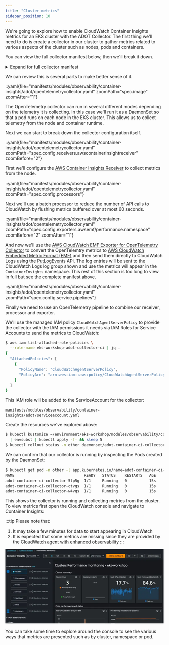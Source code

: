```yaml
---
title: "Cluster metrics"
sidebar_position: 10
---
```


We're going to explore how to enable CloudWatch Container Insights metrics for an EKS cluster with the ADOT Collector. The first thing we'll need to do is create a collector in our cluster to gather metrics related to various aspects of the cluster such as nodes, pods and containers.

You can view the full collector manifest below, then we'll break it down.

<details>
  <summary>Expand for full collector manifest</summary>

::yaml{file="manifests/modules/observability/container-insights/adot/opentelemetrycollector.yaml"}

</details>

We can review this is several parts to make better sense of it.

::yaml{file="manifests/modules/observability/container-insights/adot/opentelemetrycollector.yaml" zoomPath="spec.image" zoomAfter="1"}

The OpenTelemetry collector can run in several different modes depending on the telemetry it is collecting. In this case we'll run it as a DaemonSet so that a pod runs on each node in the EKS cluster. This allows us to collect telemetry from the node and container runtime.

Next we can start to break down the collector configuration itself.

::yaml{file="manifests/modules/observability/container-insights/adot/opentelemetrycollector.yaml" zoomPath="spec.config.receivers.awscontainerinsightreceiver" zoomBefore="2"}

First we'll configure the [AWS Container Insights Receiver](https://github.com/open-telemetry/opentelemetry-collector-contrib/blob/9da7fea0097b991b771e0999bc4cd930edb221e2/receiver/awscontainerinsightreceiver/README.md) to collect metrics from the node.

::yaml{file="manifests/modules/observability/container-insights/adot/opentelemetrycollector.yaml" zoomPath="spec.config.processors"}

Next we'll use a batch processor to reduce the number of API calls to CloudWatch by flushing metrics buffered over at most 60 seconds.

::yaml{file="manifests/modules/observability/container-insights/adot/opentelemetrycollector.yaml" zoomPath="spec.config.exporters.awsemf/performance.namespace" zoomBefore="2" zoomAfter="1"}

And now we'll use the [AWS CloudWatch EMF Exporter for OpenTelemetry Collector](https://github.com/open-telemetry/opentelemetry-collector-contrib/blob/main/exporter/awsemfexporter/README.md) to convert the OpenTelemtry metrics to [AWS CloudWatch Embedded Metric Format (EMF)](https://docs.aws.amazon.com/AmazonCloudWatch/latest/monitoring/CloudWatch_Embedded_Metric_Format_Specification.html) and then send them directly to CloudWatch Logs using the [PutLogEvents](https://docs.aws.amazon.com/AmazonCloudWatchLogs/latest/APIReference/API_PutLogEvents.html) API. The log entries will be sent to the CloudWatch Logs log group shown and use the metrics will appear in the `ContainerInsights` namespace. This rest of this section is too long to view in full but see the complete manifest above.

::yaml{file="manifests/modules/observability/container-insights/adot/opentelemetrycollector.yaml" zoomPath="spec.config.service.pipelines"}

Finally we need to use an OpenTelemetry pipeline to combine our receiver, processor and exporter.

We'll use the managed IAM policy `CloudWatchAgentServerPolicy` to provide the collector with the IAM permissions it needs via IAM Roles for Service Accounts to send the metrics to CloudWatch:

```bash
$ aws iam list-attached-role-policies \
  --role-name eks-workshop-adot-collector-ci | jq .
{
  "AttachedPolicies": [
    {
      "PolicyName": "CloudWatchAgentServerPolicy",
      "PolicyArn": "arn:aws:iam::aws:policy/CloudWatchAgentServerPolicy"
    }
  ]
}
```

This IAM role will be added to the ServiceAccount for the collector:

```file
manifests/modules/observability/container-insights/adot/serviceaccount.yaml
```

Create the resources we've explored above:

```bash
$ kubectl kustomize ~/environment/eks-workshop/modules/observability/container-insights/adot \
  | envsubst | kubectl apply -f- && sleep 5
$ kubectl rollout status -n other daemonset/adot-container-ci-collector --timeout=120s
```

We can confirm that our collector is running by inspecting the Pods created by the DaemonSet:

```bash hook=metrics
$ kubectl get pod -n other -l app.kubernetes.io/name=adot-container-ci-collector
NAME                               READY   STATUS    RESTARTS   AGE
adot-container-ci-collector-5lp5g  1/1     Running   0          15s
adot-container-ci-collector-ctvgs  1/1     Running   0          15s
adot-container-ci-collector-w4vqs  1/1     Running   0          15s
```

This shows the collector is running and collecting metrics from the cluster. To view metrics first open the CloudWatch console and navigate to Container Insights:

:::tip
Please note that:

1. It may take a few minutes for data to start appearing in CloudWatch
2. It is expected that some metrics are missing since they are provided by the [CloudWatch agent with enhanced observability](https://docs.aws.amazon.com/AmazonCloudWatch/latest/monitoring/Container-Insights-EKS-agent.html)
   :::

<ConsoleButton url="https://console.aws.amazon.com/cloudwatch/home#container-insights:performance/EKS:Cluster?~(query~(controls~(CW*3a*3aEKS.cluster~(~'eks-workshop)))~context~())" service="cloudwatch" label="Open CloudWatch console"/>

![ContainerInsightsConsole](./assets/container-insights-metrics-console.webp)

You can take some time to explore around the console to see the various ways that metrics are presented such as by cluster, namespace or pod.
